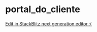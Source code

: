 # portal_do_cliente

[Edit in StackBlitz next generation editor ⚡️](https://stackblitz.com/~/github.com/Field-devs/portal_do_cliente)